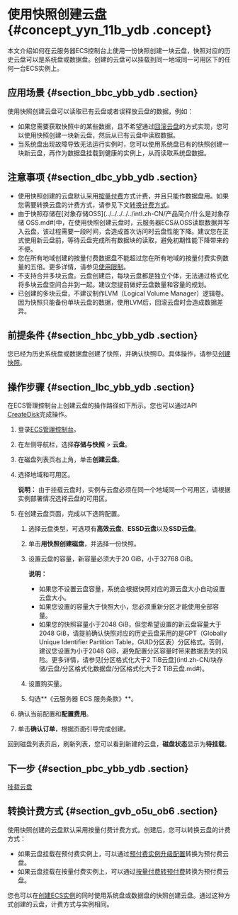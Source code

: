 # 使用快照创建云盘 {#concept_yyn_11b_ydb .concept}

本文介绍如何在云服务器ECS控制台上使用一份快照创建一块云盘，快照对应的历史云盘可以是系统盘或数据盘。创建的云盘可以挂载到同一地域同一可用区下的任何一台ECS实例上。

## 应用场景 {#section_bbc_ybb_ydb .section}

使用快照创建云盘可以读取已有云盘或者误释放云盘的数据，例如：

-   如果您需要获取快照中的某些数据，且不希望通过[回滚云盘](../intl.zh-CN/快照/使用快照/使用快照回滚云盘.md#)的方式实现，您可以使用快照创建一块新云盘，然后从已有云盘中读取数据。
-   当系统盘出现故障导致无法运行实例时，您可以使用系统盘已有的快照创建一块新云盘，再作为数据盘挂载到健康的实例上，从而读取系统盘数据。

## 注意事项 {#section_dbc_ybb_ydb .section}

-   使用快照创建的云盘默认采用[按量付费](../intl.zh-CN/产品定价/按量付费.md#)方式计费，并且只能作数据盘用。如果您需要转换云盘的计费方式，请参见下文[转换计费方式](#)。
-   由于快照存储在[对象存储OSS](../../../../../intl.zh-CN/产品简介/什么是对象存储 OSS.md#)中，在使用快照创建云盘时，云服务器ECS从OSS读取数据并写入云盘，该过程需要一段时间，会造成首次访问时云盘性能下降。建议您在正式使用新云盘前，等待云盘完成所有数据块的读取，避免初期性能下降带来的不便。
-   您在所有地域创建的按量付费数据盘不能超过您在所有地域的按量付费实例数量的五倍。更多详情，请参见[使用限制](intl.zh-CN/产品简介/使用限制.md#)。
-   不支持合并多块云盘。云盘创建后，每块云盘都是独立个体，无法通过格式化将多块云盘空间合并到一起。建议您提前做好云盘数量和容量的规划。
-   已创建的多块云盘，不建议制作LVM（Logical Volume Manager）逻辑卷。因为快照只能备份单块云盘的数据，使用LVM后，回滚云盘时会造成数据差异。

## 前提条件 {#section_hbc_ybb_ydb .section}

您已经为历史系统盘或数据盘创建了快照，并确认快照ID。具体操作，请参见[创建快照](intl.zh-CN/快照/使用快照/创建快照.md#)。

## 操作步骤 {#section_lbc_ybb_ydb .section}

在ECS管理控制台上创建云盘的操作路径如下所示。您也可以通过API [CreateDisk](../intl.zh-CN/API参考/磁盘/CreateDisk.md#)完成操作。

1.  登录[ECS管理控制台](https://ecs.console.aliyun.com)。
2.  在左侧导航栏，选择**存储与快照** \> **云盘**。
3.  在磁盘列表页右上角，单击**创建云盘**。
4.  选择地域和可用区。

    **说明：** 由于挂载云盘时，实例与云盘必须在同一个地域同一个可用区，请根据实例部署情况选择云盘的可用区。

5.  在创建云盘页面，完成以下选购配置。
    1.  选择云盘类型，可选项有**高效云盘**、**ESSD云盘**以及**SSD云盘**。
    2.  单击**用快照创建磁盘**，并选择一份快照。
    3.  设置云盘的容量，新容量必须大于20 GiB，小于32768 GiB。

        **说明：** 

        -   如果您不设置云盘容量，系统会根据快照对应的源云盘大小自动设置云盘大小。
        -   如果您设置的容量大于快照大小，您必须重新分区才能使用全部容量。
        -   如果您的快照容量小于2048 GiB，但您希望设置的新云盘容量大于2048 GiB，请提前确认快照对应的历史云盘采用的是GPT（Globally Unique Identifier Partition Table，GUID分区表）分区格式。否则，建议您设置为小于2048 GiB，避免配置分区容量时带来数据丢失的风险。更多详情，请参见[分区格式化大于2 TiB云盘](intl.zh-CN/块存储/云盘/分区格式化数据盘/分区格式化大于2 TiB云盘.md#)。
    4.  设置购买量。
    5.  勾选**《云服务器 ECS 服务条款》**。
6.  确认当前配置和**配置费用**。
7.  单击**确认订单**，根据页面引导完成创建。

回到磁盘列表页后，刷新列表，您可以看到新建的云盘，**磁盘状态**显示为**待挂载**。

## 下一步 {#section_pbc_ybb_ydb .section}

[挂载云盘](intl.zh-CN/块存储/云盘/挂载云盘.md#)

## 转换计费方式 {#section_gvb_o5u_ob6 .section}

使用快照创建的云盘默认采用按量付费计费方式。创建后，您可以转换云盘的计费方式：

-   如果云盘挂载在预付费实例上，可以通过[预付费实例升级配置](intl.zh-CN/实例/升降配实例/升配预付费实例/预付费实例升级配置.md#)转换为预付费云盘。
-   如果云盘挂载在按量付费实例上，可以通过[按量付费转预付费](../intl.zh-CN/产品定价/按量付费转预付费.md#)转换为预付费云盘。

您也可以在[创建ECS实例](../intl.zh-CN/实例/创建实例/使用向导创建实例.md#)的同时使用系统盘或数据盘的快照创建云盘。通过这种方式创建的云盘，计费方式与实例相同。

